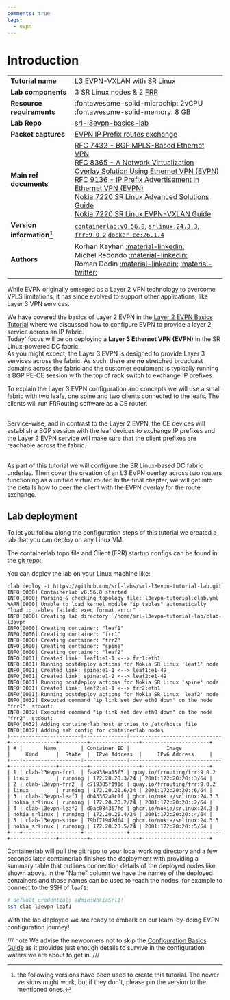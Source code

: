 ```yaml
---
comments: true
tags:
  - evpn
---
```

# Introduction

<script type="text/javascript" src="https://viewer.diagrams.net/js/viewer-static.min.js" async></script>

|                             |                                                                                                                                                                                                                                                                                                                                                                                                                                                                                   |
| --------------------------- | --------------------------------------------------------------------------------------------------------------------------------------------------------------------------------------------------------------------------------------------------------------------------------------------------------------------------------------------------------------------------------------------------------------------------------------------------------------------------------- |
| **Tutorial name**           | L3 EVPN-VXLAN with SR Linux                                                                                                                                                                                                                                                                                                                                                                                                                                                       |
| **Lab components**          | 3 SR Linux nodes & 2 [FRR](https://frrouting.org)                                                                                                                                                                                                                                                                                                                                                                                                                                 |
| **Resource requirements**   | :fontawesome-solid-microchip: 2vCPU <br/>:fontawesome-solid-memory: 8 GB                                                                                                                                                                                                                                                                                                                                                                                                          |
| **Lab Repo**                | [srl-l3evpn-basics-lab][lab-repo]                                                                                                                                                                                                                                                                                                                                                                                                                                                 |
| **Packet captures**         | [EVPN IP Prefix routes exchange][capture-evpn-rt5]                                                                                                                                                                                                                                                                                                                                                                                                                                |
| **Main ref documents**      | [RFC 7432 - BGP MPLS-Based Ethernet VPN](https://datatracker.ietf.org/doc/html/rfc7432)<br/>[RFC 8365 - A Network Virtualization Overlay Solution Using Ethernet VPN (EVPN)](https://datatracker.ietf.org/doc/html/rfc8365)<br/>[RFC 9136 - IP Prefix Advertisement in Ethernet VPN (EVPN)](https://datatracker.ietf.org/doc/html/rfc9136)<br/>[Nokia 7220 SR Linux Advanced Solutions Guide][adv-sol-guide-evpn-l3]<br/>[Nokia 7220 SR Linux EVPN-VXLAN Guide][evpn-vxlan-guide] |
| **Version information**[^1] | [`containerlab:v0.56.0`][clab-install], [`srlinux:24.3.3`][srlinux-container], [`frr:9.0.2`][frr-container] [`docker-ce:26.1.4`][docker-install]                                                                                                                                                                                                                                                                                                                                  |
| **Authors**                 | Korhan Kayhan [:material-linkedin:][kkayhan-linkedin]<br>Michel Redondo [:material-linkedin:][mr-linkedin]<br/>Roman Dodin [:material-linkedin:][rd-linkedin] [:material-twitter:][rd-twitter]                                                                                                                                                                                                                                                                                    |

While EVPN originally emerged as a Layer 2 VPN technology to overcome VPLS limitations, it has since evolved to support other applications, like Layer 3 VPN services.

We have covered the basics of Layer 2 EVPN in the [Layer 2 EVPN Basics Tutorial][evpn-basics-tutorial] where we discussed how to configure EVPN to provide a layer 2 service across an IP fabric.  
Today' focus will be on deploying a **Layer 3 Ethernet VPN (EVPN)** in the SR Linux-powered DC fabric.  
As you might expect, the Layer 3 EVPN is designed to provide Layer 3 services across the fabric. As such, there are **no** stretched broadcast domains across the fabric and the customer equipment is typically running a BGP PE-CE session with the top of rack switch to exchange IP prefixes.

To explain the Layer 3 EVPN configuration and concepts we will use a small fabric with two leafs, one spine and two clients connected to the leafs. The clients will run FRRouting software as a CE router.

<div class='mxgraph' style='max-width:100%;border:1px solid transparent;margin:0 auto; display:block;' data-mxgraph='{"page":0,"zoom":2,"highlight":"#0000ff","nav":true,"resize":true,"edit":"_blank","url":"https://raw.githubusercontent.com/srl-labs/srl-l3evpn-basics-lab/main/images/diagrams.drawio"}'></div>

Service-wise, and in contrast to the Layer 2 EVPN, the CE devices will establish a BGP session with the leaf devices to exchange IP prefixes and the Layer 3 EVPN service will make sure that the client prefixes are reachable across the fabric.

<div class='mxgraph' style='max-width:100%;border:1px solid transparent;margin:0 auto; display:block;' data-mxgraph='{"page":1,"zoom":2,"highlight":"#0000ff","nav":true,"resize":true,"edit":"_blank","url":"https://raw.githubusercontent.com/srl-labs/srl-l3evpn-basics-lab/main/images/diagrams.drawio"}'></div>

As part of this tutorial we will configure the SR Linux-based DC fabric underlay. Then cover the creation of an L3 EVPN overlay across two routers functioning as a unified virtual router. In the final chapter, we will get into the details how to peer the client with the EVPN overlay for the route exchange.

## Lab deployment

To let you follow along the configuration steps of this tutorial we created a lab that you can deploy on any Linux VM:

The containerlab topo file and Client (FRR) startup configs can be found in the [git repo](https://github.com/srl-labs/srl-l3evpn-tutorial-lab/):

You can deploy the lab on your Linux machine like:

```
clab deploy -t https://github.com/srl-labs/srl-l3evpn-tutorial-lab.git
INFO[0000] Containerlab v0.56.0 started                 
INFO[0000] Parsing & checking topology file: l3evpn-tutorial.clab.yml 
WARN[0000] Unable to load kernel module "ip_tables" automatically "load ip_tables failed: exec format error" 
INFO[0000] Creating lab directory: /home/srl-l3evpn-tutorial-lab/clab-l3evpn 
INFO[0000] Creating container: "leaf1"                  
INFO[0000] Creating container: "frr1"                   
INFO[0000] Creating container: "frr2"                   
INFO[0000] Creating container: "spine"                  
INFO[0000] Creating container: "leaf2"                  
INFO[0001] Created link: leaf1:e1-1 <--> frr1:eth1      
INFO[0001] Running postdeploy actions for Nokia SR Linux 'leaf1' node 
INFO[0001] Created link: spine:e1-1 <--> leaf1:e1-49    
INFO[0001] Created link: spine:e1-2 <--> leaf2:e1-49    
INFO[0001] Running postdeploy actions for Nokia SR Linux 'spine' node 
INFO[0001] Created link: leaf2:e1-1 <--> frr2:eth1      
INFO[0001] Running postdeploy actions for Nokia SR Linux 'leaf2' node 
INFO[0032] Executed command "ip link set dev eth0 down" on the node "frr1". stdout: 
INFO[0032] Executed command "ip link set dev eth0 down" on the node "frr2". stdout: 
INFO[0032] Adding containerlab host entries to /etc/hosts file 
INFO[0032] Adding ssh config for containerlab nodes     
+---+-------------------+--------------+------------------------------+---------------+---------+----------------+----------------------+
| # |       Name        | Container ID |            Image             |     Kind      |  State  |  IPv4 Address  |     IPv6 Address     |
+---+-------------------+--------------+------------------------------+---------------+---------+----------------+----------------------+
| 1 | clab-l3evpn-frr1  | faa938ea15f3 | quay.io/frrouting/frr:9.0.2  | linux         | running | 172.20.20.3/24 | 2001:172:20:20::3/64 |
| 2 | clab-l3evpn-frr2  | c719385f191d | quay.io/frrouting/frr:9.0.2  | linux         | running | 172.20.20.6/24 | 2001:172:20:20::6/64 |
| 3 | clab-l3evpn-leaf1 | db43362a1c1f | ghcr.io/nokia/srlinux:24.3.3 | nokia_srlinux | running | 172.20.20.2/24 | 2001:172:20:20::2/64 |
| 4 | clab-l3evpn-leaf2 | d0ac084367fd | ghcr.io/nokia/srlinux:24.3.3 | nokia_srlinux | running | 172.20.20.4/24 | 2001:172:20:20::4/64 |
| 5 | clab-l3evpn-spine | 79bf719d2df4 | ghcr.io/nokia/srlinux:24.3.3 | nokia_srlinux | running | 172.20.20.5/24 | 2001:172:20:20::5/64 |
+---+-------------------+--------------+------------------------------+---------------+---------+----------------+----------------------+
```

Containerlab will pull the git repo to your local working directory and a few seconds later containerlab finishes the deployment with providing a summary table that outlines connection details of the deployed nodes like shown above. In the "Name" column we have the names of the deployed containers and those names can be used to reach the nodes, for example to connect to the SSH of `leaf1`:

```bash
# default credentials admin:NokiaSrl1!
ssh clab-l3evpn-leaf1
```

With the lab deployed we are ready to embark on our learn-by-doing EVPN configuration journey!

/// note
We advise the newcomers not to skip the [Configuration Basics Guide][conf-basics-guide] as it provides just enough details to survive in the configuration waters we are about to get in.
///

[lab-repo]: https://github.com/srl-labs/srl-l3evpn-tutorial-lab/
[clab-install]: https://containerlab.dev/install/
[srlinux-container]: https://github.com/orgs/nokia/packages/container/package/srlinux
[frr-container]: https://quay.io/repository/frrouting/frr?tab=tags
[docker-install]: https://docs.docker.com/engine/install/
[capture-evpn-rt5]: https://github.com/srl-labs/srl-l3evpn-tutorial-lab/blob/main/evpn_rt5.pcap
[adv-sol-guide-evpn-l3]: https://documentation.nokia.com/srlinux/24-3/books/advanced-solutions/evpn-vxlan-layer-3.html#evpn-vxlan-layer-3
[evpn-vxlan-guide]: https://documentation.nokia.com/srlinux/24-3/books/evpn-vxlan/evpn-vxlan-tunnels-layer-3.html#evpn-vxlan-tunnels-layer-3
[conf-basics-guide]: https://documentation.nokia.com/srlinux/24-3/title/basics.html
[evpn-basics-tutorial]: ../l2evpn/intro.md
[rd-linkedin]: https://linkedin.com/in/rdodin
[rd-twitter]: https://twitter.com/ntdvps
[kkayhan-linkedin]: https://www.linkedin.com/in/korhan-kayhan-b6b45065/
[mr-linkedin]: https://www.linkedin.com/in/michelredondo/
[^1]: the following versions have been used to create this tutorial. The newer versions might work, but if they don't, please pin the version to the mentioned ones.
